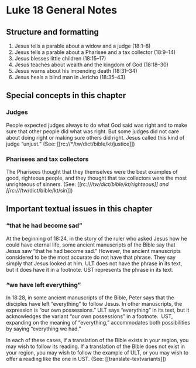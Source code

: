 # Luke 18 General Notes

## Structure and formatting

1. Jesus tells a parable about a widow and a judge (18:1–8)
2. Jesus tells a parable about a Pharisee and a tax collector (18:9–14)
3. Jesus blesses little children (18:15–17)
4. Jesus teaches about wealth and the kingdom of God (18:18–30)
5. Jesus warns about his impending death (18:31–34)
6. Jesus heals a blind man in Jericho (18:35–43)

## Special concepts in this chapter

### Judges

People expected judges always to do what God said was right and to make sure that other people did what was right. But some judges did not care about doing right or making sure others did right. Jesus called this kind of judge “unjust.” (See: [[rc://*/tw/dict/bible/kt/justice]])

### Pharisees and tax collectors

The Pharisees thought that they themselves were the best examples of good, righteous people, and they thought that tax collectors were the most unrighteous of sinners. (See: [[rc://*/tw/dict/bible/kt/righteous]] and [[rc://*/tw/dict/bible/kt/sin]])

## Important textual issues in this chapter

### “that he had become sad”

At the beginning of 18:24, in the story of the ruler who asked Jesus how he could have eternal life, some ancient manuscripts of the Bible say that Jesus saw “that he had become sad.” However, the ancient manuscripts considered to be the most accurate do not have that phrase. They say simply that Jesus looked at him. ULT does not have the phrase in its text, but it does have it in a footnote. UST represents the phrase in its text.

### “we have left everything”

In 18:28, in some ancient manuscripts of the Bible, Peter says that the disciples have left “everything” to follow Jesus. In other manuscripts, the expression is “our own possessions.” ULT says “everything” in its text, but it acknowledges the variant “our own possessions” in a footnote.  UST, expanding on the meaning of “everything,” accommodates both possibilities by saying “everything we had.”

In each of these cases, if a translation of the Bible exists in your region, you may wish to follow its reading. If a translation of the Bible does not exist in your region, you may wish to follow the example of ULT, or you may wish to offer a reading like the one in UST. (See: [[translate-textvariants]])